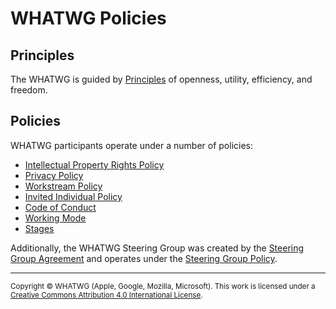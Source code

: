 # WHATWG Policies

## Principles

The WHATWG is guided by [Principles](./Principles.md) of openness, utility, efficiency, and freedom.

## Policies

WHATWG participants operate under a number of policies:

* [Intellectual Property Rights Policy](./IPR%20Policy.md)
* [Privacy Policy](./Privacy%20Policy.md)
* [Workstream Policy](./Workstream%20Policy.md)
* [Invited Individual Policy](./Invited%20Individual%20Policy.md)
* [Code of Conduct](./Code%20of%20Conduct.md)
* [Working Mode](./Working%20Mode.md)
* [Stages](./Stages.md)

Additionally, the WHATWG Steering Group was created by the [Steering Group Agreement](./SG%20Agreement.md) and operates under the [Steering Group Policy](./SG%20Policy.md).

<hr>

<footer>

<small>Copyright © WHATWG (Apple, Google, Mozilla, Microsoft). This work is licensed under a [Creative Commons Attribution 4.0 International License](https://creativecommons.org/licenses/by/4.0/).</small>

</footer>
